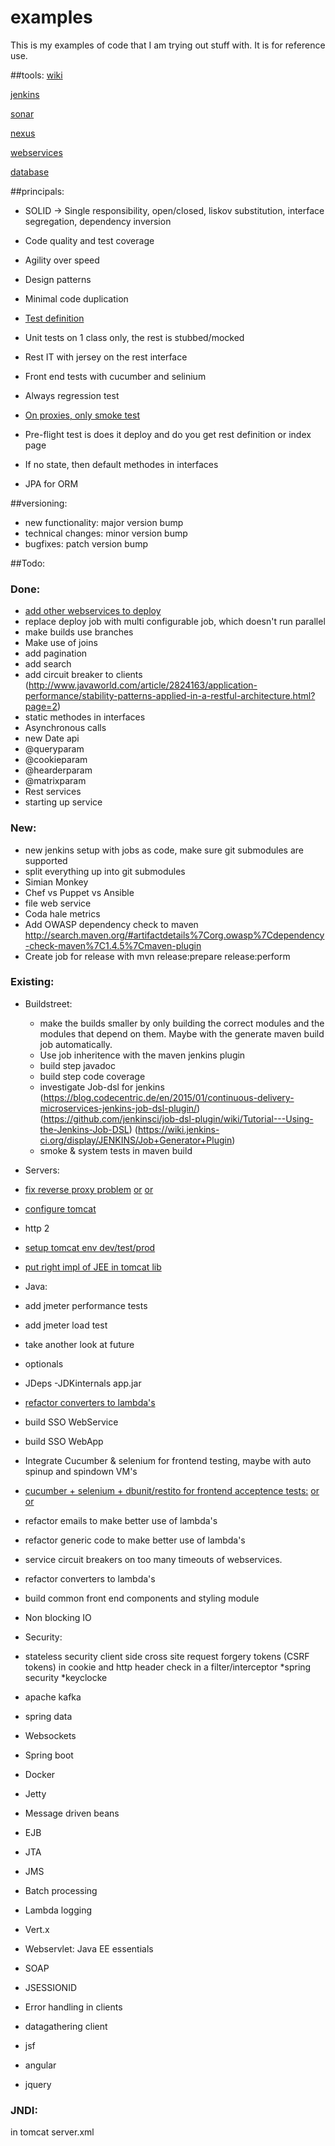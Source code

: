 # examples
This is my examples of code that I am trying out stuff with. It is for reference use.

##tools:
[wiki](http://192.168.1.105/mediawiki)   

[jenkins](http://192.168.1.108:8080)

[sonar](http://192.168.1.108:9000)

[nexus](http://192.168.1.108:8081)

[webservices](http://192.168.1.110)

[database](http://192.168.1.109)


##principals:
* SOLID -> Single responsibility, open/closed, liskov substitution, interface segregation, dependency inversion
* Code quality and test coverage 
* Agility over speed
* Design patterns
* Minimal code duplication
* [Test definition](http://stackoverflow.com/questions/520064/what-is-unit-test-integration-test-smoke-test-regression-test)
* Unit tests on 1 class only, the rest is stubbed/mocked
* Rest IT with jersey on the rest interface
* Front end tests with cucumber and selinium
* Always regression test
* [On proxies, only smoke test](https://github.com/mkotsur/restito)
* Pre-flight test is does it deploy and do you get rest definition or index page

* If no state, then default methodes in interfaces
* JPA for ORM

##versioning:
 * new functionality: major version bump
 * technical changes: minor version bump
 * bugfixes: patch version bump
 

##Todo:

### Done:
  * [add other webservices to deploy](https://codehaus-cargo.github.io/cargo/Starting+and+stopping+a+container.html)
  * replace deploy job with multi configurable job, which doesn't run parallel
  * make builds use branches
  * Make use of joins
  * add pagination
  * add search
  * add circuit breaker to clients (http://www.javaworld.com/article/2824163/application-performance/stability-patterns-applied-in-a-restful-architecture.html?page=2)
  * static methodes in interfaces
  * Asynchronous calls 
  * new Date api 
  * @queryparam
  * @cookieparam
  * @hearderparam
  * @matrixparam
  * Rest services
  * starting up service
 
### New:
* new jenkins setup with jobs as code, make sure git submodules are supported
* split everything up into git submodules
* Simian Monkey
* Chef vs Puppet vs Ansible
* file web service
* Coda hale metrics
*  Add OWASP dependency check to maven http://search.maven.org/#artifactdetails%7Corg.owasp%7Cdependency-check-maven%7C1.4.5%7Cmaven-plugin
* Create job for release with mvn release:prepare release:perform

### Existing:
* Buildstreet:
  * make the builds smaller by only building the correct modules and the modules that depend on them. Maybe with the generate maven build job automatically.
  * Use job inheritence with the maven jenkins plugin
  * build step javadoc
  * build step code coverage
  * investigate Job-dsl for jenkins (https://blog.codecentric.de/en/2015/01/continuous-delivery-microservices-jenkins-job-dsl-plugin/) (https://github.com/jenkinsci/job-dsl-plugin/wiki/Tutorial---Using-the-Jenkins-Job-DSL)
  (https://wiki.jenkins-ci.org/display/JENKINS/Job+Generator+Plugin)
  * smoke & system tests in maven build 

* Servers:

 * [fix reverse proxy problem](http://httpd.apache.org/docs/2.2/mod/mod_proxy.html) [or](https://groups.google.com/forum/#!searchin/jenkinsci-users/proxy/jenkinsci-users/jcllTOoD684/fDQQZ6WpwNwJ) [or](http://jenkins-ci.361315.n4.nabble.com/Apache-reverse-proxy-to-Jenkins-servlet-on-port-8080-td3444546.html)
 * [configure tomcat](http://www.jsf2.com/using-cdi-and-jsf-2.2-faces-flow-in-tomcat/#steps)
 * http 2
 * [setup tomcat env dev/test/prod](https://www.voxxed.com/blog/2015/10/multiple-tomcat-instances/)
 * [put right impl of JEE in tomcat lib](http://arjan-tijms.omnifaces.org/2014/05/implementation-components-used-by.html)

* Java:

 * add jmeter performance tests
 * add jmeter load test
 * take another look at future
 * optionals
 * JDeps -JDKinternals app.jar
 * [refactor converters to lambda's](http://www.petrikainulainen.net/programming/maven/integration-testing-with-maven/)
 * build SSO WebService
 * build SSO WebApp
 * Integrate Cucumber & selenium for frontend testing, maybe with auto spinup and spindown VM's
 * [cucumber + selenium + dbunit/restito for frontend acceptence tests:](http://stackoverflow.com/questions/18164579/how-do-i-specify-a-separate-maven-goal-for-running-cucumber-acceptance-tests) [or](http://stackoverflow.com/questions/22462181/how-do-i-run-a-selenium-test-using-maven-from-the-command-line) [or](https://code.google.com/p/selenium/wiki/GettingStarted)
 * refactor emails to make better use of lambda's
 * refactor generic code to make better use of lambda's
 * service circuit breakers on too many timeouts of webservices. 
 * refactor converters to lambda's
 * build common front end components and styling module
 * Non blocking IO
 * Security:
  * stateless security client side cross site request forgery tokens (CSRF tokens) in cookie and http header check in a filter/interceptor
  *spring security
  *keyclocke
 * apache kafka
 * spring data
 * Websockets
 * Spring boot
 * Docker
 * Jetty
 * Message driven beans
 * EJB
 * JTA
 * JMS
 * Batch processing
 * Lambda logging
 * Vert.x
 * Webservlet: Java EE essentials
 * SOAP
 * JSESSIONID
 * Error handling in clients
 * datagathering client
 * jsf
 * angular
 * jquery
 
 
 ### JNDI:
 in tomcat server.xml
 <Context docBase="user-service"
                    path="/user-service" reloadable="true"
                    source="org.eclipse.jst.jee.server:reporting-service">
                    <Environment name="configurationPath"
                        value="/opt/apps/config/user-service/server.properties"
                        type="java.lang.String" />
                </Context>
